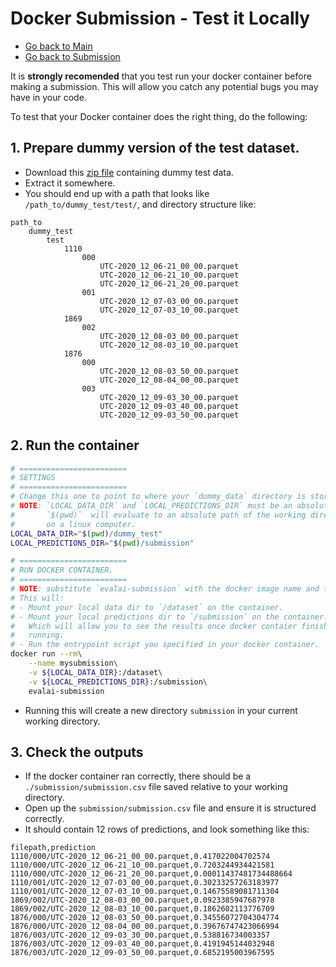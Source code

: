 # Docker Submission - Test it Locally

- [Go back to Main](../README.md)
- [Go back to Submission](submission.md)


It is **strongly recomended** that you test run your docker container before making a submission. This will allow you catch any potential bugs you may have in your code.

To test that your Docker container does the right thing, do the following:

## 1. Prepare dummy version of the test dataset.

- Download this [zip file](https://eval-ai-msg-data.s3.ap-southeast-2.amazonaws.com/dummy_test.zip) containing dummy test data.
- Extract it somewhere.
- You should end up with a path that looks like `/path_to/dummy_test/test/`, and directory structure like:

```
path_to
    dummy_test
        test
            1110
                000
                    UTC-2020_12_06-21_00_00.parquet
                    UTC-2020_12_06-21_10_00.parquet
                    UTC-2020_12_06-21_20_00.parquet
                001
                    UTC-2020_12_07-03_00_00.parquet
                    UTC-2020_12_07-03_10_00.parquet
            1869
                002
                    UTC-2020_12_08-03_00_00.parquet
                    UTC-2020_12_08-03_10_00.parquet
            1876
                000
                    UTC-2020_12_08-03_50_00.parquet
                    UTC-2020_12_08-04_00_00.parquet
                003
                    UTC-2020_12_09-03_30_00.parquet
                    UTC-2020_12_09-03_40_00.parquet
                    UTC-2020_12_09-03_50_00.parquet
```


## 2. Run the container

```bash
# ========================
# SETTINGS
# ========================
# Change this one to point to where your `dummy_data` directory is stored.
# NOTE: `LOCAL_DATA_DIR` and `LOCAL_PREDICTIONS_DIR` must be an absolute paths.
#       `$(pwd)`  will evaluate to an absolute path of the working directory
#       on a linux computer.
LOCAL_DATA_DIR="$(pwd)/dummy_test"
LOCAL_PREDICTIONS_DIR="$(pwd)/submission"

# ========================
# RUN DOCKER CONTAINER.
# ========================
# NOTE: substitute `evalai-submission` with the docker image name and tag you created.
# This will:
# - Mount your local data dir to `/dataset` on the container.
# - Mount your local predictions dir to `/submission` on the container.
#   Which will allow you to see the results once docker contaier finishes
#   running.
# - Run the entrypoint script you specified in your docker container.
docker run --rm\
    --name mysubmission\
    -v ${LOCAL_DATA_DIR}:/dataset\
    -v ${LOCAL_PREDICTIONS_DIR}:/submission\
    evalai-submission
```

- Running this will create a new directory `submission` in your current working directory.

## 3. Check the outputs

- If the docker container ran correctly, there should be a `./submission/submission.csv` file saved relative to your working directory.
- Open up the `submission/submission.csv` file and ensure it is structured correctly.
- It should contain 12 rows of predictions, and look something like this:

```
filepath,prediction
1110/000/UTC-2020_12_06-21_00_00.parquet,0.417022004702574
1110/000/UTC-2020_12_06-21_10_00.parquet,0.7203244934421581
1110/000/UTC-2020_12_06-21_20_00.parquet,0.00011437481734488664
1110/001/UTC-2020_12_07-03_00_00.parquet,0.30233257263183977
1110/001/UTC-2020_12_07-03_10_00.parquet,0.14675589081711304
1869/002/UTC-2020_12_08-03_00_00.parquet,0.0923385947687978
1869/002/UTC-2020_12_08-03_10_00.parquet,0.1862602113776709
1876/000/UTC-2020_12_08-03_50_00.parquet,0.34556072704304774
1876/000/UTC-2020_12_08-04_00_00.parquet,0.39676747423066994
1876/003/UTC-2020_12_09-03_30_00.parquet,0.538816734003357
1876/003/UTC-2020_12_09-03_40_00.parquet,0.4191945144032948
1876/003/UTC-2020_12_09-03_50_00.parquet,0.6852195003967595
```
